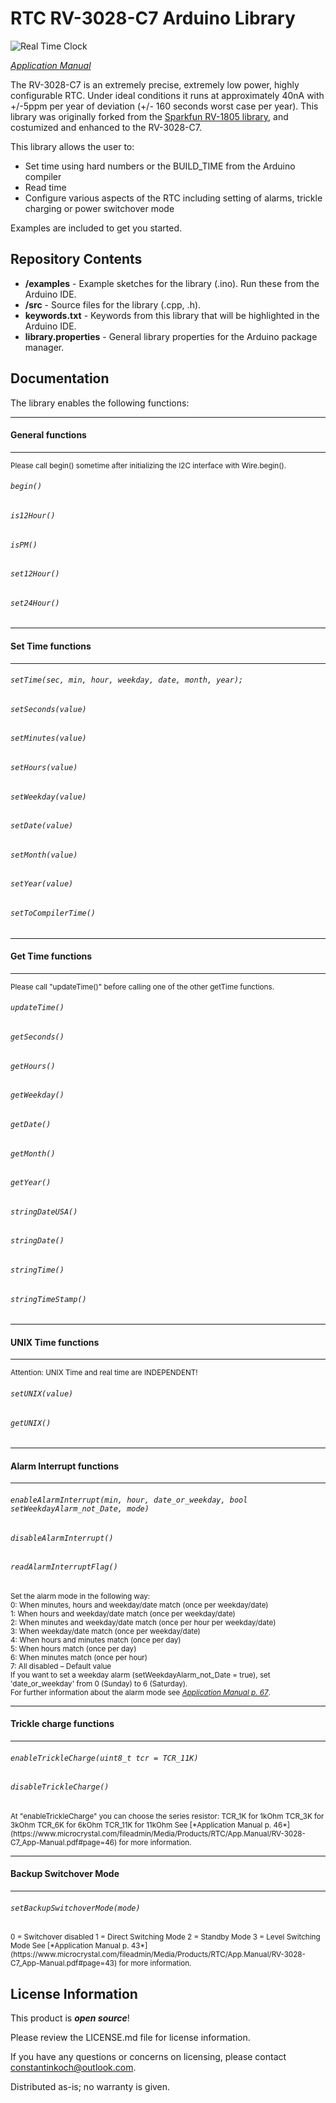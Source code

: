 RTC RV-3028-C7 Arduino Library
========================================

![Real Time Clock ](https://www.mouser.de/images/microcrystal/images/RV-3028-C7_series_t.jpg)

[*Application Manual*](https://www.microcrystal.com/fileadmin/Media/Products/RTC/App.Manual/RV-3028-C7_App-Manual.pdf)

The RV-3028-C7 is an extremely precise, extremely low power, highly configurable RTC. Under ideal conditions it runs at approximately 40nA with +/-5ppm per year of deviation (+/- 160 seconds worst case per year).
This library was originally forked from the [Sparkfun RV-1805 library](https://github.com/sparkfun/SparkFun_RV-1805_Arduino_Library), and costumized and enhanced to the RV-3028-C7.

This library allows the user to:

* Set time using hard numbers or the BUILD_TIME from the Arduino compiler
* Read time
* Configure various aspects of the RTC including setting of alarms, trickle charging or power switchover mode

Examples are included to get you started.

Repository Contents
-------------------

* **/examples** - Example sketches for the library (.ino). Run these from the Arduino IDE. 
* **/src** - Source files for the library (.cpp, .h).
* **keywords.txt** - Keywords from this library that will be highlighted in the Arduino IDE. 
* **library.properties** - General library properties for the Arduino package manager. 

Documentation
--------------
The library enables the following functions:
<hr>

#### General functions
<hr>

<sub>
Please call begin() sometime after initializing the I2C interface with Wire.begin().
</sub>

###### `begin()`
###### `is12Hour()`
###### `isPM()`
###### `set12Hour()`
###### `set24Hour()`

<hr>

#### Set Time functions
<hr>

###### `setTime(sec, min, hour, weekday, date, month, year);`
###### `setSeconds(value)`
###### `setMinutes(value)`
###### `setHours(value)`
###### `setWeekday(value)`
###### `setDate(value)`
###### `setMonth(value)`
###### `setYear(value)`
###### `setToCompilerTime()`

<hr>

#### Get Time functions
<hr>

<sub>
Please call "updateTime()" before calling one of the other getTime functions.
</sub>

###### `updateTime()`
###### `getSeconds()`
###### `getHours()`
###### `getWeekday()`
###### `getDate()`
###### `getMonth()`
###### `getYear()`
###### `stringDateUSA()`
###### `stringDate()`
###### `stringTime()`
###### `stringTimeStamp()`

<hr>

#### UNIX Time functions
<hr>

<sub>
Attention: UNIX Time and real time are INDEPENDENT!
</sub>

###### `setUNIX(value)`
###### `getUNIX()`

<hr>

#### Alarm Interrupt functions
<hr>

###### `enableAlarmInterrupt(min, hour, date_or_weekday, bool setWeekdayAlarm_not_Date, mode)`
###### `disableAlarmInterrupt()`
###### `readAlarmInterruptFlag()`

<sub>Set the alarm mode in the following way:  
0: When minutes, hours and weekday/date match (once per weekday/date)  
1: When hours and weekday/date match (once per weekday/date)  
2: When minutes and weekday/date match (once per hour per weekday/date)  
3: When weekday/date match (once per weekday/date)  
4: When hours and minutes match (once per day)  
5: When hours match (once per day)  
6: When minutes match (once per hour)  
7: All disabled – Default value  
If you want to set a weekday alarm (setWeekdayAlarm_not_Date = true), set 'date_or_weekday' from 0 (Sunday) to 6 (Saturday).  
For further information about the alarm mode see [*Application Manual p. 67*](https://www.microcrystal.com/fileadmin/Media/Products/RTC/App.Manual/RV-3028-C7_App-Manual.pdf#page=67).
</sub>

<hr>

#### Trickle charge functions
<hr>

###### `enableTrickleCharge(uint8_t tcr = TCR_11K)`
###### `disableTrickleCharge()`

<sub>
At "enableTrickleCharge" you can choose the series resistor:  
TCR_1K for 1kOhm  
TCR_3K for 3kOhm  
TCR_6K for 6kOhm  
TCR_11K for 11kOhm  
See [*Application Manual p. 46*](https://www.microcrystal.com/fileadmin/Media/Products/RTC/App.Manual/RV-3028-C7_App-Manual.pdf#page=46) for more information.
</sub>

<hr>

#### Backup Switchover Mode
<hr>

###### `setBackupSwitchoverMode(mode)`

<sub>
0 = Switchover disabled  
1 = Direct Switching Mode  
2 = Standby Mode  
3 = Level Switching Mode  
See [*Application Manual p. 43*](https://www.microcrystal.com/fileadmin/Media/Products/RTC/App.Manual/RV-3028-C7_App-Manual.pdf#page=43) for more information.
</sub>

License Information
-------------------

This product is _**open source**_! 

Please review the LICENSE.md file for license information. 

If you have any questions or concerns on licensing, please contact constantinkoch@outlook.com.

Distributed as-is; no warranty is given.
